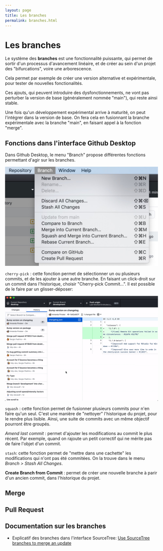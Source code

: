 ```yaml
---
layout: page
title: Les branches
permalink: branches.html
---
```


# Les branches

Le système des **branches** est une fonctionnalité puissante, qui permet de sortir d'un processus d'avancement linéaire, et de créer au sein d'un projet des "bifurcations", voire une arborescence.

Cela permet par exemple de créer une version alternative et expérimentale, pour tester de nouvelles fonctionalités.

Ces ajouts, qui peuvent introduire des dysfonctionnements, ne vont pas perturber la version de base (généralement nommée "main"), qui reste ainsi stable.

Une fois qu'un développement expérimental arrive à maturité, on peut l'intégrer dans la version de base. On fera cela en fusionnant la branche expérimentale avec la branche "main", en faisant appel à la fonction "merge".

## Fonctions dans l'interface Github Desktop

Dans Github Desktop, le menu "Branch" propose différentes fonctions permettant d'agir sur les branches.

![Le menu Branch dans Github Desktop](img/gh-desktop/ghd-menu-branch.jpg)

`cherry-pick` : cette fonction permet de sélectionner un ou plusieurs commits, et de les ajouter à une autre branche. En faisant un click-droit sur un commit dans l'historique, choisir "Cherry-pick Commit...". Il est possible de le faire par un glisser-déposer:

![](img/gh-desktop/cherry-pick-commits.gif)

`squash` : cette fonction permet de fusionner plusieurs commits pour n'en faire qu'un seul. C'est une manière de "nettoyer" l'historique du projet, pour le rendre plus lisible. Ainsi, une suite de commits avec un même objectif pourront être groupés.

*Amend last commit* : permet d'ajouter les modifications au commit le plus récent. Par exemple, quand on rajoute un petit correctif qui ne mérite pas de faire l'objet d'un commit.

`stash`: cette fonction permet de "mettre dans une cachette" les modifications qui n'ont pas été commitées. On la trouve dans le menu *Branch > Stash All Changes*.

**Create Branch from Commit** : permet de créer une nouvelle branche à parir d'un ancien commit, dans l'historique du projet.

## Merge

## Pull Request



## Documentation sur les branches

* Explicatif des branches dans l'interface SourceTree: [Use SourceTree branches to merge an update](https://confluence.atlassian.com/bitbucket/use-sourcetree-branches-to-merge-an-update-732268925.html)